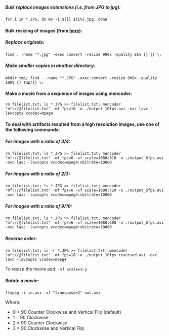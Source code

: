 ##### Bulk replace images extensions (i.e. from JPG to jpg):
```
for i in *.JPG; do mv -i ${i} ${i%}.jpg; done
```

#### Bulk resizing of images (from [here](https://www.garron.me/en/bits/resize-lower-quality-pictures-for-web-publishing-imagemagick-batch.html)):
##### Replace originals:
```
find . -name "*.jpg" -exec convert -resize 900x -quality 85% {} {} \;
```
##### Make smaller copies in another directory:
```
mkdir tmp; find . -name "*.JPG" -exec convert -resize 900x -quality 100% {} tmp/{} \;
```

#### Make a movie from a sequence of images using mencoder:
```
rm filelist.txt; ls *.JPG >> filelist.txt; mencoder "mf://@filelist.txt" -mf fps=10 -o ./output_10fps.avi -ovc lavc -lavcopts vcodec=mpeg4
```
#### To deal with artifacts resulted from a high resolution images, use one of the following commands:
##### For images with a ratio of 3/4:
```
rm filelist.txt; ls *.JPG >> filelist.txt; mencoder "mf://@filelist.txt" -mf fps=6 -vf scale=1080:810 -o ./output_6fps.avi -ovc lavc -lavcopts vcodec=mpeg4:vbitrate=10000
```

##### For images with a ratio of 2/3:
```
rm filelist.txt; ls *.JPG >> filelist.txt; mencoder "mf://@filelist.txt" -mf fps=6 -vf scale=1080:720 -o ./output_6fps.avi -ovc lavc -lavcopts vcodec=mpeg4:vbitrate=10000
```

##### For images with a ratio of 9/16:
```
rm filelist.txt; ls *.JPG >> filelist.txt; mencoder "mf://@filelist.txt" -mf fps=6 -vf scale=1080:608 -o ./output_6fps.avi -ovc lavc -lavcopts vcodec=mpeg4:vbitrate=10000
```

##### Reverse order:
```
rm filelist.txt; ls -r *.JPG >> filelist.txt; mencoder "mf://@filelist.txt" -mf fps=10 -o ./output_10fps_reversed.avi -ovc lavc -lavcopts vcodec=mpeg4
```

To resize the movie add: `-vf scale=x:y`

##### Rotate a movie:
```
ffmpeg -i in.avi -vf "transpose=2" out.avi
```
Where:
* 0 = 90 Counter Clockwise and Vertical Flip (default)
* 1 = 90 Clockwise
* 2 = 90 Counter Clockwise
* 3 = 90 Clockwise and Vertical Flip
